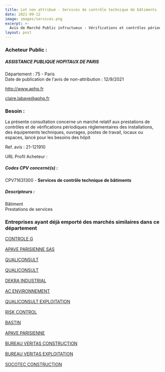 ```yaml
---
title: Lot non attribué - Services de contrôle technique de bâtiments
date: 2021-09-12
image: images/services.png
excerpt: >-
  Avis de Marché Public infructueux - Vérifications et contrôles périodiques réglementaires des installations et des équipements techniques de cinq sites hospitaliers du GHU AP-HP.Nord Université de Paris - 2021-2025
layout: post
---
```


### Acheteur Public :
##### ASSISTANCE PUBLIQUE HOPITAUX DE PARIS
Département : 75 - Paris<br/>
Date de publication de l'avis de non-attribution : 12/9/2021


http://www.aphp.fr

claire.labaye@aphp.fr


### Besoin :

La présente consultation concerne un marché relatif aux prestations de contrôles et de vérifications périodiques réglementaires des installations, des équipements techniques, ouvrages, postes de travail, locaux ou espaces, lancé pour les besoins des hôpit

Ref. avis : 21-121910

URL Profil Acheteur : 

##### Codes CPV concerné(s) :
CPV71631300 - **Services de contrôle technique de bâtiments** <br/>

##### Descripteurs :
Bâtiment <br/>
Prestations de services <br/>

### Entreprises ayant déjà emporté des marchés similaires dans ce département
<a href="/entreprise-554/siren-392202339">CONTROLE G</a><br/><br/>
<a href="/entreprise-554/siren-393168273">APAVE PARISIENNE SAS</a><br/><br/>
<a href="/entreprise-555/siren-401449855">QUALICONSULT</a><br/><br/>
<a href="/entreprise-555/siren-401449855">QUALICONSULT</a><br/><br/>
<a href="/entreprise-560/siren-433250834">DEKRA INDUSTRIAL</a><br/><br/>
<a href="/entreprise-561/siren-441355914">AC ENVIRONNEMENT</a><br/><br/>
<a href="/entreprise-561/siren-442848925">QUALICONSULT EXPLOITATION</a><br/><br/>
<a href="/entreprise-572/siren-534522990">RISK CONTROL</a><br/><br/>
<a href="/entreprise-572/siren-539969949">BASTIN</a><br/><br/>
<a href="/entreprise-574/siren-775690639">APAVE PARISIENNE</a><br/><br/>
<a href="/entreprise-575/siren-790182786">BUREAU VERITAS CONSTRUCTION</a><br/><br/>
<a href="/entreprise-575/siren-790184675">BUREAU VERITAS EXPLOITATION</a><br/><br/>
<a href="/entreprise-580/siren-834157513">SOCOTEC CONSTRUCTION</a><br/><br/>
